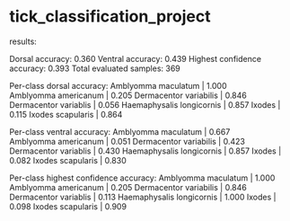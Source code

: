 # tick_classification_project

results:

Dorsal accuracy:                0.360
Ventral accuracy:               0.439
Highest confidence accuracy:    0.393
Total evaluated samples:      369

Per-class dorsal accuracy:
Amblyomma maculatum         | 1.000
Amblyomma americanum        | 0.205
Dermacentor variabilis      | 0.846
Dermacentor variablis       | 0.056
Haemaphysalis longicornis   | 0.857
Ixodes                      | 0.115
Ixodes scapularis           | 0.864

Per-class ventral accuracy:
Amblyomma maculatum         | 0.667
Amblyomma americanum        | 0.051
Dermacentor variabilis      | 0.423
Dermacentor variablis       | 0.430
Haemaphysalis longicornis   | 0.857
Ixodes                      | 0.082
Ixodes scapularis           | 0.830

Per-class highest confidence accuracy:
Amblyomma maculatum         | 1.000
Amblyomma americanum        | 0.205
Dermacentor variabilis      | 0.846
Dermacentor variablis       | 0.113
Haemaphysalis longicornis   | 1.000
Ixodes                      | 0.098
Ixodes scapularis           | 0.909